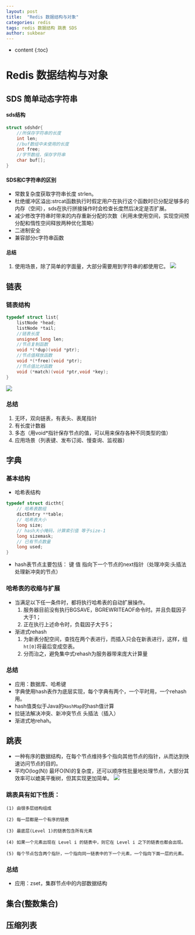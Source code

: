 ```yaml
---
layout: post
title:  "Redis 数据结构与对象"
categories: redis 
tags: redis 数据结构 跳表 SDS 
author: sukbear
---
```


* content
{:toc}
# Redis 数据结构与对象
## SDS 简单动态字符串
#### sds结构
```c
struct sdshdr{
    //所保存字符串的长度
    int len;
    //buf数组中未使用的长度
    int free;
    //字节数组，保存字符串
    char buf[];   
}
```
#### SDS和C字符串的区别
- 常数复杂度获取字符串长度 strlen。
- 杜绝缓冲区溢出:strcat函数执行时假定用户在执行这个函数时已分配足够多的内存（空间），sds在执行拼接操作时会检查长度然后决定是否扩展。
- 减少修改字符串时带来的内存重新分配的次数（利用未使用空间，实现空间预分配和惰性空间释放两种优化策略）
- 二进制安全
- 兼容部分c字符串函数

#### 总结
1. 使用场景，除了简单的字面量，大部分需要用到字符串的都使用它。
![](http://sowcar.com/t6/680/1552398532x1965165908.jpg)
## 链表
### 链表结构
```c
typedef struct list{
    listNode *head;
    listNode *tail;
    //链表长度
    unsigned long len;
    //节点复制函数
    void *(*dup)(void *ptr);
    //节点值释放函数
    void *(*free)(void *ptr);
    //节点值比对函数
    void (*match)(void *ptr,void *key);
}

```
![](http://sowcar.com/t6/680/1552399404x2890174267.jpg)
### 总结
1. 无环，双向链表，有表头、表尾指针
2. 有长度计数器
3. 多态（用void*指针保存节点的值，可以用来保存各种不同类型的值）
4. 应用场景（列表键、发布订阅、慢查询、监视器）
## 字典
### 基本结构
- 哈希表结构
```c
typedef struct dictht{
    // 哈希表数组
    dictEntry **table;
    // 哈希表大小
    long size;
    // hash大小掩码，计算索引值 等于size-1
    long sizemask;
    // 已有节点数量
    long used;
}
```
- hash表节点主要包括： 键 值 指向下一个节点的next指针（处理冲突:头插法处理新冲突的节点）
### 哈希表的收缩与扩展
- 当满足以下任一条件时，都将执行哈希表的自动扩展操作。
   1. 服务器目前没有执行BGSAVE，BGREWRITEAOF命令时。并且负载因子大于1；
   2. 正在执行上述命令时，负载因子大于5；
- 渐进式rehash
   1. 为新表分配空间，查找在两个表进行，而插入只会在新表进行，这样，组`ht[0]`将最后变成空表。
   2. 分而治之，避免集中式rehash为服务器带来庞大计算量
### 总结
- 应用：数据库、哈希键
- 字典使用hash表作为底层实现，每个字典有两个，一个平时用，一个rehash用。
- hash值类似于Java的`HashMap`的hash值计算
- 拉链法解决冲突、新冲突节点 头插法（插入）
- 渐进式地rehah。
## 跳表
- 一种有序的数据结构，在每个节点维持多个指向其他节点的指针，从而达到快速访问节点的目的。
- 平均O(log(N)) 最坏O(N)的复杂度，还可以顺序性批量地处理节点，大部分其效率可以媲美平衡树，但其实现更加简单。
![](http://s9.sinaimg.cn/middle/72995dcc4cc61f6bff808&amp;690)
### 跳表具有如下性质：

    (1) 由很多层结构组成
    
    (2) 每一层都是一个有序的链表
    
    (3) 最底层(Level 1)的链表包含所有元素
    
    (4) 如果一个元素出现在 Level i 的链表中，则它在 Level i 之下的链表也都会出现。
    
    (5) 每个节点包含两个指针，一个指向同一链表中的下一个元素，一个指向下面一层的元素。
### 总结
- 应用：zset，集群节点中的内部数据结构
## 集合(整数集合)
## 压缩列表



